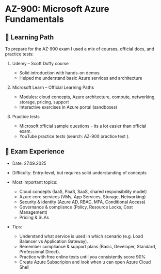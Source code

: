 # AZ-900: Microsoft Azure Fundamentals

## 📘 Learning Path
To prepare for the AZ-900 exam I used a mix of courses, official docs, and practice tests:

1. Udemy – Scott Duffy course
   - Solid introduction with hands-on demos
   - Helped me understand basic Azure services and architecture

2. Microsoft Learn – Official Learning Paths
   - Modules: cloud concepts, Azure architecture, compute, networking, storage, pricing, support
   - Interactive exercises in Azure portal (sandboxes)

3. Practice tests
   - Microsoft official sample questions - its a lot easier than official exam. 
   - YouTube practice tests (search: AZ-900 practice test ).



## 📝 Exam Experience
- Date: 27.09.2025
- Difficulty: Entry-level, but requires solid understanding of concepts
- Most important topics:
  - Cloud concepts (IaaS, PaaS, SaaS, shared responsibility model)
  - Azure core services (VMs, App Services, Storage, Networking)
  - Security & identity (Azure AD, RBAC, MFA, Conditional Access)
  - Governance & compliance (Policy, Resource Locks, Cost Management)
  - Pricing & SLAs

- Tips:
  - Understand what service is used in which scenario (e.g. Load Balancer vs Application Gateway).
  - Remember compliance & support plans (Basic, Developer, Standard, Professional Direct).
  - Practice with free online tests until you consistently score 90%
  - Create Azure Subscripion and look when u can open Azure Cloud Shell
